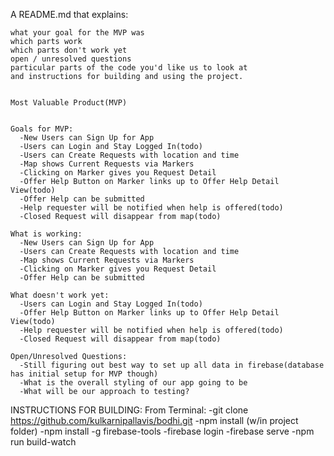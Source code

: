 A README.md that explains:

    what your goal for the MVP was
    which parts work
    which parts don't work yet
    open / unresolved questions
    particular parts of the code you'd like us to look at
    and instructions for building and using the project.


    Most Valuable Product(MVP)


    Goals for MVP:
      -New Users can Sign Up for App
      -Users can Login and Stay Logged In(todo)
      -Users can Create Requests with location and time
      -Map shows Current Requests via Markers
      -Clicking on Marker gives you Request Detail
      -Offer Help Button on Marker links up to Offer Help Detail View(todo)
      -Offer Help can be submitted
      -Help requester will be notified when help is offered(todo)
      -Closed Request will disappear from map(todo)

    What is working:
      -New Users can Sign Up for App
      -Users can Create Requests with location and time
      -Map shows Current Requests via Markers
      -Clicking on Marker gives you Request Detail
      -Offer Help can be submitted

    What doesn't work yet:
      -Users can Login and Stay Logged In(todo)
      -Offer Help Button on Marker links up to Offer Help Detail View(todo)
      -Help requester will be notified when help is offered(todo)
      -Closed Request will disappear from map(todo)

    Open/Unresolved Questions:
      -Still figuring out best way to set up all data in firebase(database has initial setup for MVP though)
      -What is the overall styling of our app going to be
      -What will be our approach to testing?



INSTRUCTIONS FOR BUILDING:
  From Terminal:
    -git clone https://github.com/kulkarnipallavis/bodhi.git
    -npm install (w/in project folder)
    -npm install -g firebase-tools
    -firebase login
    -firebase serve
    -npm run build-watch




